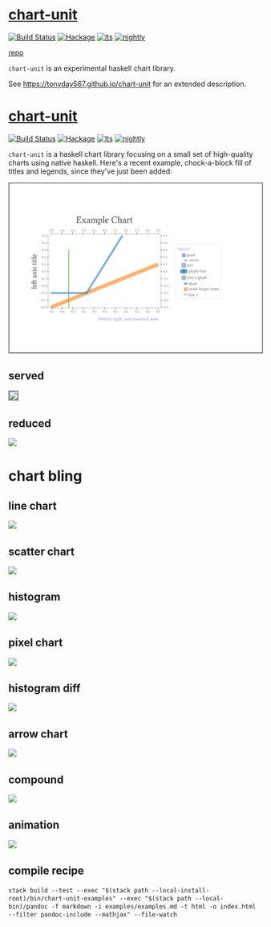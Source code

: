 [chart-unit](https://tonyday567.github.io/chart-unit)
===

[![Build Status](https://travis-ci.org/tonyday567/chart-unit.svg)](https://travis-ci.org/tonyday567/chart-unit) [![Hackage](https://img.shields.io/hackage/v/chart-unit.svg)](https://hackage.haskell.org/package/chart-unit) [![lts](https://www.stackage.org/package/chart-unit/badge/lts)](http://stackage.org/lts/package/chart-unit) [![nightly](https://www.stackage.org/package/chart-unit/badge/nightly)](http://stackage.org/nightly/package/chart-unit)

[repo](https://github.com/tonyday567/chart-unit)

`chart-unit` is an experimental haskell chart library.  

See https://tonyday567.github.io/chart-unit for an extended description.


[chart-unit](https://github.com/tonyday567/chart-unit)
===

[![Build Status](https://travis-ci.org/tonyday567/chart-unit.svg)](https://travis-ci.org/tonyday567/chart-unit) [![Hackage](https://img.shields.io/hackage/v/chart-unit.svg)](https://hackage.haskell.org/package/chart-unit) [![lts](https://www.stackage.org/package/chart-unit/badge/lts)](http://stackage.org/lts/package/chart-unit) [![nightly](https://www.stackage.org/package/chart-unit/badge/nightly)](http://stackage.org/nightly/package/chart-unit)

`chart-unit` is a haskell chart library focusing on a small set of high-quality charts using native haskell. Here's a recent example, chock-a-block fill of titles and legends, since they've just been added:

<img style="border:2px solid grey" src="./other/exampleChart.svg">

served
---

<img style="border:2px solid grey" src="https://tonyday567.github.io/other/exampleChart.svg">

reduced
---

<img style="height=40%" src="https://tonyday567.github.io/other/exampleChart.svg">

chart bling
===

line chart
---
<img src="https://tonyday567.github.io/other/exampleLine.svg">

scatter chart
---
<img src="https://tonyday567.github.io/other/exampleScatter.svg">

histogram
---
<img src="https://tonyday567.github.io/other/exampleHist.svg">

pixel chart
---
<img src="https://tonyday567.github.io/other/examplePixels.svg">

histogram diff
---
<img src="https://tonyday567.github.io/other/exampleHistCompare.svg">

arrow chart
---
<img src="https://tonyday567.github.io/other/exampleArrow.svg">

compound
---
<img src="https://tonyday567.github.io/other/exampleCompound.svg">

animation
---
<img src="https://tonyday567.github.io/other/anim.gif">

compile recipe
--------

~~~
stack build --test --exec "$(stack path --local-install-root)/bin/chart-unit-examples" --exec "$(stack path --local-bin)/pandoc -f markdown -i examples/examples.md -t html -o index.html --filter pandoc-include --mathjax" --file-watch
~~~
